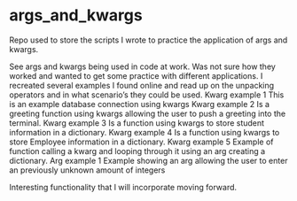 # args_and_kwargs
Repo used to store the scripts I wrote to practice the application of args and kwargs.

See args and kwargs being used in code at work. Was not sure how they worked and wanted to get some practice with different applications. I recreated several examples I found online and read up on the unpacking operators and in what scenario’s they could be used.
Kwarg example 1
This is an example database connection using kwargs
Kwarg example 2
Is a greeting function using kwargs allowing the user to push a greeting into the terminal.
Kwarg example 3
Is a function using kwargs to store student information in a dictionary. 
Kwarg example 4
Is a function using kwargs to store Employee information in a dictionary. 
Kwarg example 5
Example of function calling a kwarg and looping through it using an arg creating a dictionary.
Arg example 1
Example showing an arg allowing the user to enter an previously unknown amount of integers

Interesting functionality that I will incorporate moving forward.
